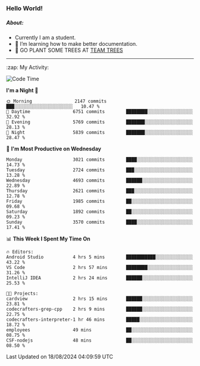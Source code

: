 ### Hello World!

##### About:
- Currently I am a student.
- 🌱 I’m learning how to make better documentation.
- 🌱 GO PLANT SOME TREES AT [TEAM TREES](https://teamtrees.org/)

---
  <summary>:zap: My Activity:</summary>
  
<!--START_SECTION:waka-->
![Code Time](http://img.shields.io/badge/Code%20Time-1%2C411%20hrs%2028%20mins-blue)

**I'm a Night 🦉** 

```text
🌞 Morning                2147 commits        ███░░░░░░░░░░░░░░░░░░░░░░   10.47 % 
🌆 Daytime                6751 commits        ████████░░░░░░░░░░░░░░░░░   32.92 % 
🌃 Evening                5769 commits        ███████░░░░░░░░░░░░░░░░░░   28.13 % 
🌙 Night                  5839 commits        ███████░░░░░░░░░░░░░░░░░░   28.47 % 
```
📅 **I'm Most Productive on Wednesday** 

```text
Monday                   3021 commits        ████░░░░░░░░░░░░░░░░░░░░░   14.73 % 
Tuesday                  2724 commits        ███░░░░░░░░░░░░░░░░░░░░░░   13.28 % 
Wednesday                4693 commits        ██████░░░░░░░░░░░░░░░░░░░   22.89 % 
Thursday                 2621 commits        ███░░░░░░░░░░░░░░░░░░░░░░   12.78 % 
Friday                   1985 commits        ██░░░░░░░░░░░░░░░░░░░░░░░   09.68 % 
Saturday                 1892 commits        ██░░░░░░░░░░░░░░░░░░░░░░░   09.23 % 
Sunday                   3570 commits        ████░░░░░░░░░░░░░░░░░░░░░   17.41 % 
```


📊 **This Week I Spent My Time On** 

```text
🔥 Editors: 
Android Studio           4 hrs 5 mins        ███████████░░░░░░░░░░░░░░   43.22 % 
VS Code                  2 hrs 57 mins       ████████░░░░░░░░░░░░░░░░░   31.26 % 
IntelliJ IDEA            2 hrs 24 mins       ██████░░░░░░░░░░░░░░░░░░░   25.53 % 

🐱‍💻 Projects: 
cardview                 2 hrs 15 mins       ██████░░░░░░░░░░░░░░░░░░░   23.81 % 
codecrafters-grep-cpp    2 hrs 9 mins        ██████░░░░░░░░░░░░░░░░░░░   22.75 % 
codecrafters-interpreter-1 hr 46 mins        █████░░░░░░░░░░░░░░░░░░░░   18.72 % 
employees                49 mins             ██░░░░░░░░░░░░░░░░░░░░░░░   08.75 % 
CSF-nodejs               48 mins             ██░░░░░░░░░░░░░░░░░░░░░░░   08.50 % 
```


 Last Updated on 18/08/2024 04:09:59 UTC
<!--END_SECTION:waka-->
